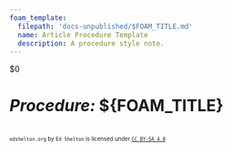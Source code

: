 ```yaml
---
foam_template:
  filepath: 'docs-unpublished/$FOAM_TITLE.md'
  name: Article Procedure Template
  description: A procedure style note.
---
```

$0
# ***Procedure:*** ${FOAM_TITLE}
<!-- Basic explanation of action desired:             -->
<!-- Image: Process Diagram, Width 720                -->
<!-- Agreement Link & Date:                           -->

<!----------------------------------------------------------------------------->

<!--
## What:
## When & Why:
## Example Problem:
## What it isn't:
## Requirements
-->

<!----------------------------------------------------------------------------->

<!-- # ***Procedure Begin:*** -->

<!----------------------------------------------------------------------------->

<!-- # ***Procedure Table:***
This issue has many possible procedures:

| *Possible Answer*               | *Answer*                                   |
| ------------------------------- | -------------------------------------      |
|                                 | [Answer](#procedure-1)                     |
|                                 |                                            | -->

<!-- ## **Procedure 1:** -->

<!----------------------------------------------------------------------------->

<!-- # ***Further Troubleshooting:*** -->
<!-- Detailed instructions if issue still not resolved -->

<!----------------------------------------------------------------------------->

<!-- # ***Preventative Maintenance:*** -->
<!-- Suggestions to solve issue going forward -->

<!----------------------------------------------------------------------------->

<!-- # ***Contacts:***
Anyone out of the ordinary to reach out to:

| *Who*         | *What*               | *Why*                                 |
| ------------- | -------------------- | ------------------------------------- |
|               |                      |                                       | -->

<!----------------------------------------------------------------------------->

<!-- # ***Related:***
Relevant information related to the procedure:

| *Topic & Link*                       | *Why*                                 |
| ------------------------------------ | ------------------------------------- |
| [[PARENT]]                           | Subject Parent                        |
|                                      |                                       | -->

<!----------------------------------------------------------------------------->

<br><sup><sub>`edshelton.org` by `Ed Shelton` is licensed under [`CC BY-SA 4.0`](https://creativecommons.org/licenses/by-sa/4.0/)</sub></sup>
